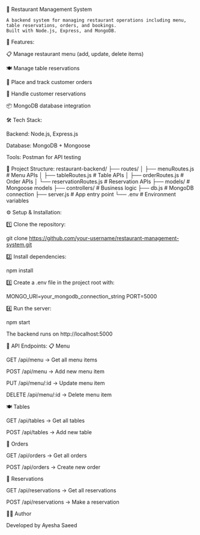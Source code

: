 🍴 Restaurant Management System

    A backend system for managing restaurant operations including menu, table reservations, orders, and bookings.
    Built with Node.js, Express, and MongoDB.

🚀 Features:

📋 Manage restaurant menu (add, update, delete items)

🍽 Manage table reservations

🛒 Place and track customer orders

📆 Handle customer reservations

📦 MongoDB database integration

🛠 Tech Stack:

Backend: Node.js, Express.js

Database: MongoDB + Mongoose

Tools: Postman for API testing

📂 Project Structure:
restaurant-backend/
 ├── routes/
 │   ├── menuRoutes.js         # Menu APIs
 │   ├── tableRoutes.js        # Table APIs
 │   ├── orderRoutes.js        # Order APIs
 │   └── reservationRoutes.js  # Reservation APIs
 ├── models/                   # Mongoose models
 ├── controllers/              # Business logic
 ├── db.js                     # MongoDB connection
 ├── server.js                 # App entry point
 └── .env                      # Environment variables

⚙️ Setup & Installation:

1️⃣ Clone the repository:

git clone https://github.com/your-username/restaurant-management-system.git


2️⃣ Install dependencies:

npm install


3️⃣ Create a .env file in the project root with:

MONGO_URI=your_mongodb_connection_string
PORT=5000


4️⃣ Run the server:

npm start


The backend runs on http://localhost:5000

📌 API Endpoints:
📋 Menu

GET /api/menu → Get all menu items

POST /api/menu → Add new menu item

PUT /api/menu/:id → Update menu item

DELETE /api/menu/:id → Delete menu item

🍽 Tables

GET /api/tables → Get all tables

POST /api/tables → Add new table

🛒 Orders

GET /api/orders → Get all orders

POST /api/orders → Create new order

📆 Reservations

GET /api/reservations → Get all reservations

POST /api/reservations → Make a reservation

👩‍💻 Author

Developed by Ayesha Saeed 
